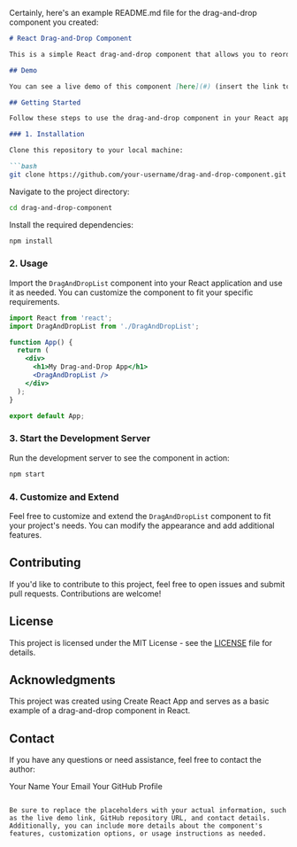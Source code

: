 Certainly, here's an example README.md file for the drag-and-drop component you created:

```markdown
# React Drag-and-Drop Component

This is a simple React drag-and-drop component that allows you to reorder a list of items using drag-and-drop functionality. You can use this component as a starting point for more complex drag-and-drop interfaces or integrate it into your React applications.

## Demo

You can see a live demo of this component [here](#) (insert the link to your deployed application if you have one).

## Getting Started

Follow these steps to use the drag-and-drop component in your React application:

### 1. Installation

Clone this repository to your local machine:

```bash
git clone https://github.com/your-username/drag-and-drop-component.git
```

Navigate to the project directory:

```bash
cd drag-and-drop-component
```

Install the required dependencies:

```bash
npm install
```

### 2. Usage

Import the `DragAndDropList` component into your React application and use it as needed. You can customize the component to fit your specific requirements.

```jsx
import React from 'react';
import DragAndDropList from './DragAndDropList';

function App() {
  return (
    <div>
      <h1>My Drag-and-Drop App</h1>
      <DragAndDropList />
    </div>
  );
}

export default App;
```

### 3. Start the Development Server

Run the development server to see the component in action:

```bash
npm start
```

### 4. Customize and Extend

Feel free to customize and extend the `DragAndDropList` component to fit your project's needs. You can modify the appearance and add additional features.

## Contributing

If you'd like to contribute to this project, feel free to open issues and submit pull requests. Contributions are welcome!

## License

This project is licensed under the MIT License - see the [LICENSE](LICENSE) file for details.

## Acknowledgments

This project was created using Create React App and serves as a basic example of a drag-and-drop component in React.

## Contact

If you have any questions or need assistance, feel free to contact the author:

Your Name
Your Email
Your GitHub Profile
```

Be sure to replace the placeholders with your actual information, such as the live demo link, GitHub repository URL, and contact details. Additionally, you can include more details about the component's features, customization options, or usage instructions as needed.